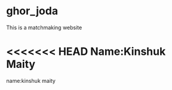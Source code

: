 # ghor_joda
This is a matchmaking website

<<<<<<< HEAD
Name:Kinshuk Maity
=======
name:kinshuk maity